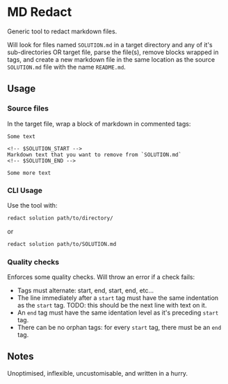 # MD Redact

Generic tool to redact markdown files.

Will look for files named `SOLUTION.md` in a target directory and any of it's sub-directories OR target file, parse the file(s), remove blocks wrapped in tags, and create a new markdown file in the same location as the source `SOLUTION.md` file with the name `README.md`.

## Usage

### Source files

In the target file, wrap a block of markdown in commented tags:

```
Some text

<!-- $SOLUTION_START -->
Markdown text that you want to remove from `SOLUTION.md`
<!-- $SOLUTION_END -->

Some more text
```

### CLI Usage

Use the tool with:

```bash
redact solution path/to/directory/
```

or
```bash
redact solution path/to/SOLUTION.md
```

### Quality checks

Enforces some quality checks. Will throw an error if a check fails:
- Tags must alternate: start, end, start, end, etc...
- The line immediately after a `start` tag must have the same indentation as the `start` tag. TODO: this should be the next line with text on it.
- An `end` tag must have the same identation level as it's preceding `start` tag.
- There can be no orphan tags: for every `start` tag, there must be an `end` tag.

## Notes

Unoptimised, inflexible, uncustomisable, and written in a hurry.
